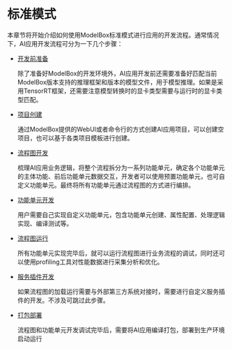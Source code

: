 # 标准模式

本章节将开始介绍如何使用ModelBox标准模式进行应用的开发流程。通常情况下，AI应用开发流程可分为一下几个步骤：

* [开发前准备](../../environment/environment.md)

    除了准备好ModelBox的开发环境外，AI应用开发前还需要准备好匹配当前ModelBox版本支持的推理框架和版本的模型文件，用于模型推理。如果是采用TensorRT框架，还需要注意模型转换时的显卡类型需要与运行时的显卡类型匹配。

* [项目创建](./create-project.md)

    通过ModelBox提供的WebUI或者命令行的方式创建AI应用项目，可以创建空项目，也可以基于各类项目模板进行创建。

* [流程图开发](./flow/flow.md)

    梳理AI应用业务逻辑，将整个流程拆分为一系列功能单元，确定各个功能单元的主体功能、前后功能单元数据交互，开发者可以使用预置功能单元，也可自定义功能单元。最终将所有功能单元通过流程图的方式进行编排。

* [功能单元开发](./flowunit/flowunit.md)

    用户需要自己实现自定义功能单元，包含功能单元创建、属性配置、处理逻辑实现、编译测试等。

* [流程图运行](./flow-run.md)

    所有功能单元实现完毕后，就可以运行流程图进行业务流程的调试，同时还可以使用profiling工具对性能数据进行采集分析和优化。

* [服务插件开发](./service-plugin/service-plugin.md)

    如果流程图的加载运行需要与外部第三方系统对接时，需要进行自定义服务插件的开发。不涉及可跳过此步骤。

* [打包部署](./deployment/deployment.md)

   流程图和功能单元开发调试完毕后，需要将AI应用编译打包，部署到生产环境启动运行
